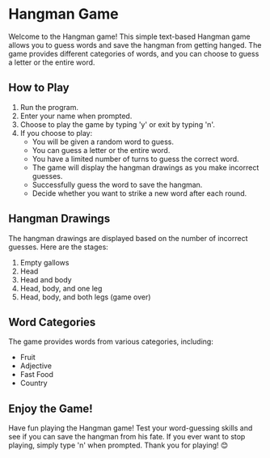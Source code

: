 # Hangman Game

Welcome to the Hangman game! This simple text-based Hangman game allows you to guess words and save the hangman from getting hanged. The game provides different categories of words, and you can choose to guess a letter or the entire word.

## How to Play

1. Run the program.
2. Enter your name when prompted.
3. Choose to play the game by typing 'y' or exit by typing 'n'.
4. If you choose to play:
   - You will be given a random word to guess.
   - You can guess a letter or the entire word.
   - You have a limited number of turns to guess the correct word.
   - The game will display the hangman drawings as you make incorrect guesses.
   - Successfully guess the word to save the hangman.
   - Decide whether you want to strike a new word after each round.

## Hangman Drawings

The hangman drawings are displayed based on the number of incorrect guesses. Here are the stages:

1. Empty gallows
2. Head
3. Head and body
4. Head, body, and one leg
5. Head, body, and both legs (game over)

## Word Categories

The game provides words from various categories, including:
- Fruit
- Adjective
- Fast Food
- Country

## Enjoy the Game!

Have fun playing the Hangman game! Test your word-guessing skills and see if you can save the hangman from his fate. If you ever want to stop playing, simply type 'n' when prompted. Thank you for playing! 😊
